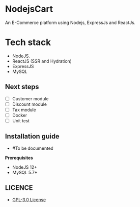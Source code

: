 # NodejsCart
An E-Commerce platform using Nodejs, ExpressJs and ReactJs.

# Tech stack
- NodeJS.
- ReactJS (SSR and Hydration)
- ExpressJS
- MySQL

## Next steps

- [ ] Customer module
- [ ] Discount module
- [ ] Tax module
- [ ] Docker
- [ ] Unit test

## Installation guide
- #To be documented

**Prerequisites**
- NodeJS 12+
- MySQL 5.7+

## LICENCE
- [GPL-3.0 License](https://github.com/nodeonline/nodejscart/blob/main/LICENSE)